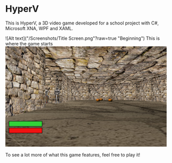 # HyperV
This is HyperV, a 3D video game developed for a school project with C#, Microsoft XNA, WPF and XAML.

![Alt text]("/Screenshots/Title Screen.png"?raw=true "Beginning")
This is where the game starts
![Alt text](/Screenshots/Beginning.png?raw=true "Beginning")


To see a lot more of what this game features, feel free to play it!
